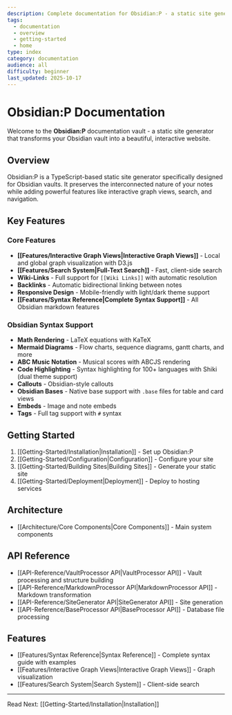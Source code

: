 ```yaml
---
description: Complete documentation for Obsidian:P - a static site generator for Obsidian vaults
tags:
  - documentation
  - overview
  - getting-started
  - home
type: index
category: documentation
audience: all
difficulty: beginner
last_updated: 2025-10-17
---
```


# Obsidian:P Documentation

Welcome to the **Obsidian:P** documentation vault - a static site generator that transforms your Obsidian vault into a beautiful, interactive website.

## Overview

Obsidian:P is a TypeScript-based static site generator specifically designed for Obsidian vaults. It preserves the interconnected nature of your notes while adding powerful features like interactive graph views, search, and navigation.

## Key Features

### Core Features
- **[[Features/Interactive Graph Views|Interactive Graph Views]]** - Local and global graph visualization with D3.js
- **[[Features/Search System|Full-Text Search]]** - Fast, client-side search
- **Wiki-Links** - Full support for `[[Wiki Links]]` with automatic resolution
- **Backlinks** - Automatic bidirectional linking between notes
- **Responsive Design** - Mobile-friendly with light/dark theme support
- **[[Features/Syntax Reference|Complete Syntax Support]]** - All Obsidian markdown features

### Obsidian Syntax Support
- **Math Rendering** - LaTeX equations with KaTeX
- **Mermaid Diagrams** - Flow charts, sequence diagrams, gantt charts, and more
- **ABC Music Notation** - Musical scores with ABCJS rendering
- **Code Highlighting** - Syntax highlighting for 100+ languages with Shiki (dual theme support)
- **Callouts** - Obsidian-style callouts
- **Obsidian Bases** - Native base support with `.base` files for table and card views
- **Embeds** - Image and note embeds
- **Tags** - Full tag support with `#` syntax

## Getting Started

1. [[Getting-Started/Installation|Installation]] - Set up Obsidian:P
2. [[Getting-Started/Configuration|Configuration]] - Configure your site
3. [[Getting-Started/Building Sites|Building Sites]] - Generate your static site
4. [[Getting-Started/Deployment|Deployment]] - Deploy to hosting services

## Architecture

- [[Architecture/Core Components|Core Components]] - Main system components

## API Reference

- [[API-Reference/VaultProcessor API|VaultProcessor API]] - Vault processing and structure building
- [[API-Reference/MarkdownProcessor API|MarkdownProcessor API]] - Markdown transformation
- [[API-Reference/SiteGenerator API|SiteGenerator API]] - Site generation
- [[API-Reference/BaseProcessor API|BaseProcessor API]] - Database file processing

## Features

- [[Features/Syntax Reference|Syntax Reference]] - Complete syntax guide with examples
- [[Features/Interactive Graph Views|Interactive Graph Views]] - Graph visualization
- [[Features/Search System|Search System]] - Client-side search

---

Read Next: [[Getting-Started/Installation|Installation]]
